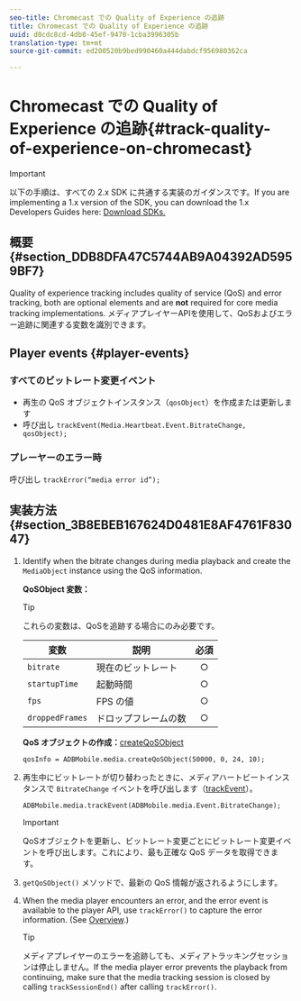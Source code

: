 ```yaml
---
seo-title: Chromecast での Quality of Experience の追跡
title: Chromecast での Quality of Experience の追跡
uuid: d0cdc8cd-4db0-45ef-9470-1cba3996305b
translation-type: tm+mt
source-git-commit: ed200520b9bed990460a444dabdcf956980362ca

---
```



# Chromecast での Quality of Experience の追跡{#track-quality-of-experience-on-chromecast}

>[!IMPORTANT]
>
>以下の手順は、すべての 2.x SDK に共通する実装のガイダンスです。If you are implementing a 1.x version of the SDK, you can download the 1.x Developers Guides here: [Download SDKs.](../../sdk-implement/download-sdks.md)

## 概要 {#section_DDB8DFA47C5744AB9A04392AD5959BF7}

Quality of experience tracking includes quality of service (QoS) and error tracking, both are optional elements and are **not** required for core media tracking implementations. メディアプレイヤーAPIを使用して、QoSおよびエラー追跡に関連する変数を識別できます。

## Player events {#player-events}

### すべてのビットレート変更イベント

* 再生の QoS オブジェクトインスタンス（`qosObject`）を作成または更新します
* 呼び出し `trackEvent(Media.Heartbeat.Event.BitrateChange, qosObject);`

### プレーヤーのエラー時

呼び出し `trackError(“media error id”);`

## 実装方法 {#section_3B8EBEB167624D0481E8AF4761F83047}

1. Identify when the bitrate changes during media playback and create the `MediaObject` instance using the QoS information.

   **QoSObject 変数：**

   >[!TIP]
   >
   >これらの変数は、QoSを追跡する場合にのみ必要です。

   | 変数 | 説明 | 必須 |
   | --- | --- | :---: |
   | `bitrate` | 現在のビットレート | ○ |
   | `startupTime` | 起動時間 | ○ |
   | `fps` | FPS の値 | ○ |
   | `droppedFrames` | ドロップフレームの数 | ○ |

   **QoS オブジェクトの作成：**[createQoSObject](https://adobe-marketing-cloud.github.io/media-sdks/reference/chromecast/ADBMobile.media.html#.createQoSObject)

   ```
   qosInfo = ADBMobile.media.createQoSObject(50000, 0, 24, 10); 
   ```

1. 再生中にビットレートが切り替わったときに、メディアハートビートインスタンスで `BitrateChange` イベントを呼び出します（[trackEvent](https://adobe-marketing-cloud.github.io/media-sdks/reference/chromecast/ADBMobile.media.html#.trackEvent)）。

   ```
   ADBMobile.media.trackEvent(ADBMobile.media.Event.BitrateChange); 
   ```

   >[!IMPORTANT]
   >
   >QoSオブジェクトを更新し、ビットレート変更ごとにビットレート変更イベントを呼び出します。これにより、最も正確な QoS データを取得できます。

1. `getQoSObject()` メソッドで、最新の QoS 情報が返されるようにします。
1. When the media player encounters an error, and the error event is available to the player API, use `trackError()` to capture the error information. (See [Overview](../../sdk-implement/track-errors/track-errors-overview.md).)

   >[!TIP]
   >
   >メディアプレイヤーのエラーを追跡しても、メディアトラッキングセッションは停止しません。If the media player error prevents the playback from continuing, make sure that the media tracking session is closed by calling `trackSessionEnd()` after calling `trackError()`.

